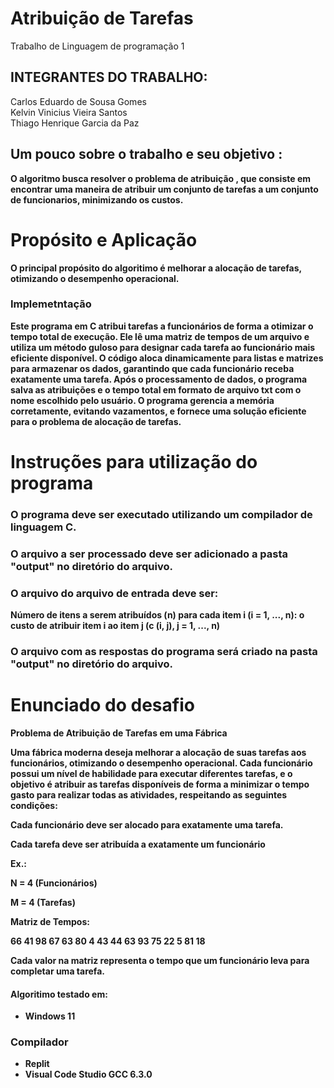 # Atribuição de Tarefas
Trabalho de Linguagem de programação 1
## INTEGRANTES DO TRABALHO:
Carlos Eduardo de Sousa Gomes<br>
Kelvin Vinicius Vieira Santos<br>
Thiago Henrique Garcia da Paz<br>
## Um pouco sobre o trabalho e seu objetivo <b>:

O algoritmo busca resolver o problema de atribuição , que consiste em encontrar uma maneira de atribuir um conjunto de tarefas a um conjunto de funcionarios, minimizando os custos.

# Propósito e Aplicação

O principal propósito do algoritimo é melhorar a alocação de tarefas, otimizando o desempenho operacional. 

### Implemetntação 
Este programa em C atribui tarefas a funcionários de forma a otimizar o tempo total de execução. Ele lê uma matriz de tempos de um arquivo e utiliza um método guloso para designar cada tarefa ao funcionário mais eficiente disponível. O código aloca dinamicamente para listas e matrizes para armazenar os dados, garantindo que cada funcionário receba exatamente uma tarefa. Após o processamento de dados, o programa salva as atribuições e o tempo total em formato de arquivo txt com o nome escolhido pelo usuário. O programa gerencia a memória corretamente, evitando vazamentos, e fornece uma solução eficiente para o problema de alocação de tarefas.

# Instruções para utilização do programa
### O programa deve ser executado utilizando um compilador de linguagem C.
### O arquivo a ser processado deve ser adicionado a pasta "output" no diretório do arquivo.
### O arquivo do arquivo de entrada deve ser:

Número de itens a serem atribuídos (n)
para cada item i (i = 1, ..., n):
o custo de atribuir item i ao item j (c (i, j), j = 1, ..., n)

### O arquivo com as respostas do programa será criado na pasta "output" no diretório do arquivo.

# Enunciado do desafio

Problema de Atribuição de Tarefas em uma Fábrica<br>

Uma fábrica moderna deseja melhorar a alocação de suas tarefas aos funcionários, otimizando o desempenho operacional. Cada funcionário possui um nível de habilidade para executar diferentes tarefas, e o objetivo é atribuir as tarefas disponíveis de forma a minimizar o tempo gasto para realizar todas as atividades, respeitando as seguintes condições:

Cada funcionário deve ser alocado para exatamente uma tarefa.

Cada tarefa deve ser atribuída a exatamente um funcionário


Ex.:

N = 4 (Funcionários)

M = 4 (Tarefas)

Matriz de Tempos:

66 41 98 67
63 80 4 43
44 63 93 75
22 5 81 18


Cada valor na matriz representa o tempo que um funcionário leva para completar uma tarefa.

#### Algoritimo testado em:
- Windows 11<b>
### Compilador 
- Replit
- Visual Code Studio GCC 6.3.0







